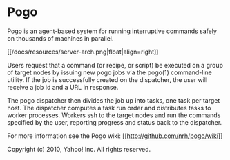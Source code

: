 # Pogo

Pogo is an agent-based system for running interruptive commands safely
on thousands of machines in parallel.

[[/docs/resources/server-arch.png|float|align=right]]

Users request that a command (or recipe, or script) be executed on a
group of target nodes by issuing new pogo jobs via the pogo(1)
command-line utility.  If the job is successfully created on the
dispatcher, the user will receive a job id and a URL in response.

The pogo dispatcher then divides the job up into tasks, one task per
target host.  The dispatcher computes a task run order and distributes
tasks to worker processes.  Workers ssh to the target nodes and run the
commands specified by the user, reporting progress and status back to
the dispatcher.

For more information see the Pogo wiki: [[http://github.com/nrh/pogo/wiki]]

Copyright (c) 2010, Yahoo! Inc. All rights reserved.

